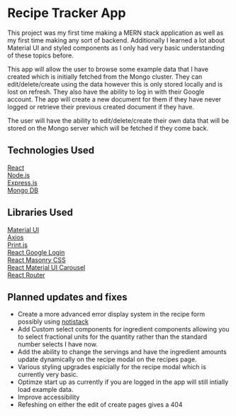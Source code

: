 # Recipe Tracker App

This project was my first time making a MERN stack application as well as my first time making any sort of backend. Additionally I learned a lot about Material UI and styled components as I only had very basic understanding of these topics before.

This app will allow the user to browse some example data that I have created which is initially fetched from the Mongo cluster. They can edit/delete/create using the data however this is only stored locally and is lost on refresh. They also have the ability to log in with their Google account. The app will create a new document for them if they have never logged or retrieve their previous created document if they have.

The user will have the ability to edit/delete/create their own data that will be stored on the Mongo server which will be fetched if they come back.  

## Technologies Used

[React](https://reactjs.org/)  
[Node.js](https://nodejs.org/en/)  
[Express.js](https://expressjs.com/)  
[Mongo DB](https://www.mongodb.com/cloud/atlas)  

## Libraries Used

[Material UI](https://material-ui.com/)  
[Axios](https://www.npmjs.com/package/axios)  
[Print.js](https://printjs.crabbly.com/)  
[React Google Login](https://www.npmjs.com/package/react-google-login)  
[React Masonry CSS](https://www.npmjs.com/package/react-masonry-css)  
[React Material UI Carousel](https://www.npmjs.com/package/react-material-ui-carousel)  
[React Router](https://reactrouter.com/)  

## Planned updates and fixes

- Create a more advanced error display system in the recipe form possibly using [notistack](https://github.com/iamhosseindhv/notistack)
- Add Custom select components for ingredient components allowing you to select fractional units for the quantity rather than the standard number selects I have now.
- Add the ability to change the servings and have the ingredient amounts update dynamically on the recipe modal on the recipes page.
- Various styling upgrades espicially for the recipe modal which is currently very basic.
- Optimze start up as currently if you are logged in the app will still intially load example data.
- Improve accessibility
- Refeshing on either the edit of create pages gives a 404
